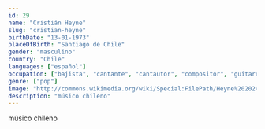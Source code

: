 ```yaml
---
id: 29
name: "Cristián Heyne"
slug: "cristian-heyne"
birthDate: "13-01-1973"
placeOfBirth: "Santiago de Chile"
gender: "masculino"
country: "Chile"
languages: ["español"]
occupation: ["bajista", "cantante", "cantautor", "compositor", "guitarrista", "letrista", "músico", "periodista", "productor discográfico"]
genre: ["pop"]
image: "http://commons.wikimedia.org/wiki/Special:FilePath/Heyne%202024.png"
description: "músico chileno"
---
```


músico chileno
